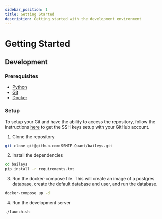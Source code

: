 ```yaml
---
sidebar_position: 1
title: Getting Started
description: Getting started with the development environment
---
```


# Getting Started

## Development

### Prerequisites

- [Python](https://www.python.org/downloads/)
- [Git](https://git-scm.com/downloads)
- [Docker](https://docs.docker.com/get-docker/)

### Setup

To setup your Git and have the ability to access the repository, follow the instructions [here](/docs/contributing/getting-started#how-to-run-the-documentation-locally) to get the SSH keys setup with your GitHub account.


1. Clone the repository

```bash
git clone git@github.com:SSMIF-Quant/baileys.git
```

2. Install the dependencies

```bash
cd baileys
pip install -r requirements.txt
```

3. Run the docker-compose file. This will create an image of a postgres database, create the default database and user, and run the database.

```bash
docker-compose up -d
```

4. Run the development server

```bash
./launch.sh
```